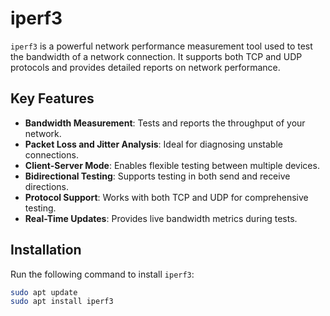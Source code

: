 # iperf3

`iperf3` is a powerful network performance measurement tool used to test the bandwidth of a network connection. It supports both TCP and UDP protocols and provides detailed reports on network performance.

## Key Features

- **Bandwidth Measurement**: Tests and reports the throughput of your network.
- **Packet Loss and Jitter Analysis**: Ideal for diagnosing unstable connections.
- **Client-Server Mode**: Enables flexible testing between multiple devices.
- **Bidirectional Testing**: Supports testing in both send and receive directions.
- **Protocol Support**: Works with both TCP and UDP for comprehensive testing.
- **Real-Time Updates**: Provides live bandwidth metrics during tests.

## Installation

Run the following command to install `iperf3`:

```bash
sudo apt update
sudo apt install iperf3
